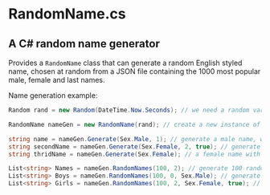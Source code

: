# RandomName.cs
## A C# random name generator

Provides a `RandomName` class that can generate a random English styled name, chosen at random from a JSON file containing the 1000 most popular male, female and last names.

Name generation example:
```c#
Random rand = new Random(DateTime.Now.Seconds); // we need a random variable to select names randomly

RandomName nameGen = new RandomName(rand); // create a new instance of the RandomName class

string name = nameGen.Generate(Sex.Male, 1); // generate a male name, with one middle name.
string secondName = nameGen.Generate(Sex.Female, 2, true); // generate a female name with two middle initials
string thridName = nameGen.Generate(Sex.Female); // a female name with no middle names

List<string> Names = nameGen.RandomNames(100, 2); // generate 100 random names with up to two middle names
List<string> Boys = nameGen.RandomNames(100, 0, Sex.Male); // generate 100 random boys names
List<string> Girls = nameGen.RandomNames(100, 2, Sex.Female, true); // 100 girls names with initials
```
